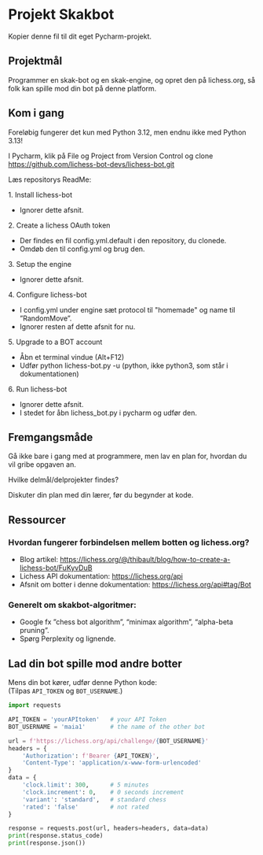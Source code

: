 # Projekt Skakbot

Kopier denne fil til dit eget Pycharm-projekt.  

## Projektmål

Programmer en skak-bot og en skak-engine, og opret den på lichess.org, så folk kan spille mod din bot på denne platform.

## Kom i gang

Foreløbig fungerer det kun med Python 3.12, men endnu ikke med Python 3.13!

I Pycharm, klik på File og Project from Version Control og clone https://github.com/lichess-bot-devs/lichess-bot.git

Læs repositorys ReadMe:

1\. Install lichess-bot

- Ignorer dette afsnit.

2\. Create a lichess OAuth token

- Der findes en fil config.yml.default i den repository, du clonede.
- Omdøb den til config.yml og brug den.

3\. Setup the engine

- Ignorer dette afsnit.

4\. Configure lichess-bot

- I config.yml under engine sæt protocol til "homemade" og name til ”RandomMove”.
- Ignorer resten af dette afsnit for nu.

5\. Upgrade to a BOT account

- Åbn et terminal vindue (Alt+F12)
- Udfør python lichess-bot.py -u (python, ikke python3, som står i dokumentationen)

6\. Run lichess-bot

- Ignorer dette afsnit.
- I stedet for åbn lichess_bot.py i pycharm og udfør den.

## Fremgangsmåde

Gå ikke bare i gang med at programmere, men lav en plan for, hvordan du vil gribe opgaven an.

Hvilke delmål/delprojekter findes?

Diskuter din plan med din lærer, før du begynder at kode.

## Ressourcer

### Hvordan fungerer forbindelsen mellem botten og lichess.org?

- Blog artikel: https://lichess.org/@/thibault/blog/how-to-create-a-lichess-bot/FuKyvDuB
- Lichess API dokumentation: https://lichess.org/api
- Afsnit om botter i denne dokumentation: https://lichess.org/api#tag/Bot

### Generelt om skakbot-algoritmer:

- Google fx ”chess bot algorithm”, “minimax algorithm”, “alpha-beta pruning”.
- Spørg Perplexity og lignende.

## Lad din bot spille mod andre botter

Mens din bot kører, udfør denne Python kode:  
(Tilpas `API_TOKEN` og `BOT_USERNAME`.)

```python
import requests

API_TOKEN = 'yourAPItoken'   # your API Token
BOT_USERNAME = 'maia1'       # the name of the other bot

url = f'https://lichess.org/api/challenge/{BOT_USERNAME}'
headers = {
    'Authorization': f'Bearer {API_TOKEN}',
    'Content-Type': 'application/x-www-form-urlencoded'
}
data = {
    'clock.limit': 300,      # 5 minutes
    'clock.increment': 0,    # 0 seconds increment
    'variant': 'standard',   # standard chess
    'rated': 'false'         # not rated
}

response = requests.post(url, headers=headers, data=data)
print(response.status_code)
print(response.json())
```
